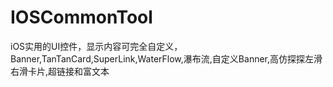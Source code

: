 # IOSCommonTool
iOS实用的UI控件，显示内容可完全自定义，Banner,TanTanCard,SuperLink,WaterFlow,瀑布流,自定义Banner,高仿探探左滑右滑卡片,超链接和富文本
